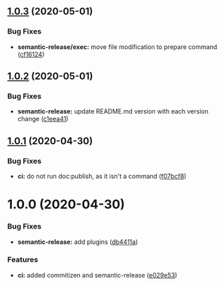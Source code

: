 ## [1.0.3](https://github.com/psavery/test/compare/v1.0.2...v1.0.3) (2020-05-01)


### Bug Fixes

* **semantic-release/exec:** move file modification to prepare command ([cf16124](https://github.com/psavery/test/commit/cf161241d15b92e0463cc75fa1b98b01d337bccb))

## [1.0.2](https://github.com/psavery/test/compare/v1.0.1...v1.0.2) (2020-05-01)


### Bug Fixes

* **semantic-release:** update README.md version with each version change ([c1eea41](https://github.com/psavery/test/commit/c1eea41db242f4e9060888ad12157096f3e10057))

## [1.0.1](https://github.com/psavery/test/compare/v1.0.0...v1.0.1) (2020-04-30)


### Bug Fixes

* **ci:** do not run doc:publish, as it isn't a command ([f07bcf8](https://github.com/psavery/test/commit/f07bcf8d593d125ae87798397be39ac6ddd771f7))

# 1.0.0 (2020-04-30)


### Bug Fixes

* **semantic-release:** add plugins ([db4411a](https://github.com/psavery/test/commit/db4411a34cc87272e33e040cef4ff52310fd9728))


### Features

* **ci:** added commitizen and semantic-release ([e029e53](https://github.com/psavery/test/commit/e029e530765ebcf58145ec01246e89e42a5bce11))
